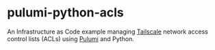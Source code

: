 # pulumi-python-acls

An Infrastructure as Code example managing [Tailscale](https://tailscale.com) network access control lists (ACLs) using [Pulumi](https://www.pulumi.com) and Python.
